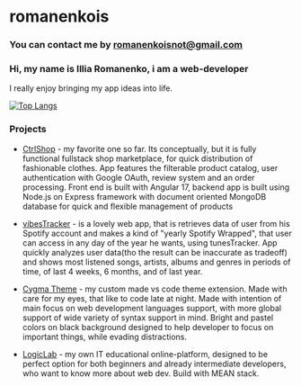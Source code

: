 # romanenkois

### You can contact me by [romanenkoisnot@gmail.com](mailto:romanenkoisnot@gmail.com)

### Hi, my name is Illia Romanenko, i am a web-developer

I really enjoy bringing my app ideas into life. 

[![Top Langs](https://github-readme-stats.vercel.app/api/top-langs/?username=romanenkois&layout=donut&theme=dark)](https://github.com/anuraghazra/github-readme-stats)

### Projects

- [CtrlShop](https://ctrl-shop.vercel.app/) - my favorite one so far. Its conceptually, but it is fully functional fullstack shop marketplace, for quick distribution of fashionable clothes. App features the filterable product catalog, user authentication with Google OAuth, review system and an order processing. Front end is built with Angular 17, backend app is built using Node.js on Express framework with document oriented MongoDB database for quick and flexible management of products

- [vibesTracker](https://vibestracker-webapp.vercel.app/) - is a lovely web app, that is retrieves data of user from his Spotify account and makes a kind of "yearly Spotify Wrapped", that user can access in any day of the year he wants, using tunesTracker. App quickly analyzes user data(tho the result can be inaccurate as tradeoff) and shows most listened songs, artists, albums and genres in periods of time, of last 4 weeks, 6 months, and of last year.

- [Cygma Theme](https://marketplace.visualstudio.com/items?itemName=romanenko.cygma-theme) - my custom made vs code theme extension. Made with care for my eyes, that like to code late at night. Made with intention of main focus on web development languages support, with more global support of wide variety of syntax support in mind. Bright and pastel colors on black background designed to help developer to focus on important things, while evading distractions. 

- [LogicLab](https://logic-lab-two.vercel.app/) - my own IT educational online-platform, designed to be perfect option for both beginners and already intermediate developers, who want to know more about web dev. Build with MEAN stack.  
